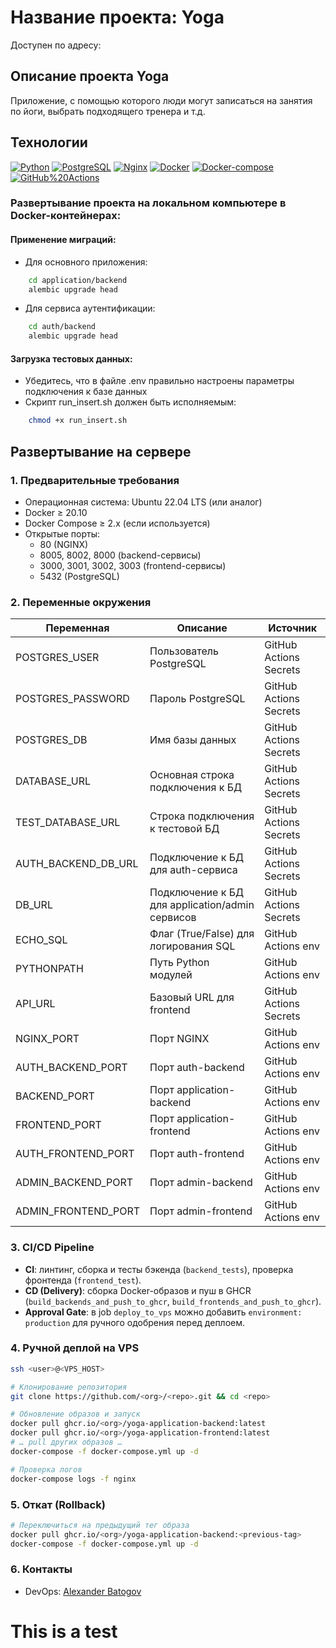 # Название проекта: Yoga

Доступен по адресу:

## Описание проекта Yoga

Приложение, с помощью которого люди могут записаться на занятия по йоги, выбрать подходящего тренера и т.д.

## Технологии
[![Python](https://img.shields.io/badge/-Python-464646?style=flat&logo=Python&logoColor=56C0C0&color=008080)](https://www.python.org/)
[![PostgreSQL](https://img.shields.io/badge/-PostgreSQL-464646?style=flat&logo=PostgreSQL&logoColor=56C0C0&color=008080)](https://www.postgresql.org/)
[![Nginx](https://img.shields.io/badge/-NGINX-464646?style=flat&logo=NGINX&logoColor=56C0C0&color=008080)](https://nginx.org/ru/)
[![Docker](https://img.shields.io/badge/-Docker-464646?style=flat&logo=Docker&logoColor=56C0C0&color=008080)](https://www.docker.com/)
[![Docker-compose](https://img.shields.io/badge/-Docker%20compose-464646?style=flat&logo=Docker&logoColor=56C0C0&color=008080)](https://www.docker.com/)
[![GitHub%20Actions](https://img.shields.io/badge/-GitHub%20Actions-464646?style=flat&logo=GitHub%20actions&logoColor=56C0C0&color=008080)](https://github.com/features/actions)

### Развертывание проекта на локальном компьютере в Docker-контейнерах:

#### Применение миграций:

- Для основного приложения:

```bash
    cd application/backend
    alembic upgrade head
```
 - Для сервиса аутентификации:

```bash
    cd auth/backend
    alembic upgrade head
```
#### Загрузка тестовых данных:

 - Убедитесь, что в файле .env правильно настроены параметры подключения к базе данных
 - Скрипт run_insert.sh должен быть исполняемым:
 
```bash
    chmod +x run_insert.sh
```

## Развертывание на сервере

### 1. Предварительные требования

- Операционная система: Ubuntu 22.04 LTS (или аналог)
- Docker ≥ 20.10
- Docker Compose ≥ 2.x (если используется)
- Открытые порты:
  - 80 (NGINX)
  - 8005, 8002, 8000 (backend-сервисы)
  - 3000, 3001, 3002, 3003 (frontend-сервисы)
  - 5432 (PostgreSQL)

### 2. Переменные окружения

| Переменная               | Описание                                        | Источник                     |
|--------------------------|-------------------------------------------------|------------------------------|
| POSTGRES_USER            | Пользователь PostgreSQL                         | GitHub Actions Secrets      |
| POSTGRES_PASSWORD        | Пароль PostgreSQL                               | GitHub Actions Secrets      |
| POSTGRES_DB              | Имя базы данных                                 | GitHub Actions Secrets      |
| DATABASE_URL             | Основная строка подключения к БД                | GitHub Actions Secrets      |
| TEST_DATABASE_URL        | Строка подключения к тестовой БД                | GitHub Actions Secrets      |
| AUTH_BACKEND_DB_URL      | Подключение к БД для auth-сервиса               | GitHub Actions Secrets      |
| DB_URL                   | Подключение к БД для application/admin сервисов | GitHub Actions Secrets      |
| ECHO_SQL                 | Флаг (True/False) для логирования SQL           | GitHub Actions env          |
| PYTHONPATH               | Путь Python модулей                             | GitHub Actions env          |
| API_URL                  | Базовый URL для frontend                        | GitHub Actions Secrets      |
| NGINX_PORT               | Порт NGINX                                      | GitHub Actions env          |
| AUTH_BACKEND_PORT        | Порт auth-backend                               | GitHub Actions env          |
| BACKEND_PORT             | Порт application-backend                        | GitHub Actions env          |
| FRONTEND_PORT            | Порт application-frontend                       | GitHub Actions env          |
| AUTH_FRONTEND_PORT       | Порт auth-frontend                              | GitHub Actions env          |
| ADMIN_BACKEND_PORT       | Порт admin-backend                              | GitHub Actions env          |
| ADMIN_FRONTEND_PORT      | Порт admin-frontend                             | GitHub Actions env          |

### 3. CI/CD Pipeline

- **CI**: линтинг, сборка и тесты бэкенда (`backend_tests`), проверка фронтенда (`frontend_test`).
- **CD (Delivery)**: сборка Docker-образов и пуш в GHCR (`build_backends_and_push_to_ghcr`, `build_frontends_and_push_to_ghcr`).
- **Approval Gate**: в job `deploy_to_vps` можно добавить `environment: production` для ручного одобрения перед деплоем.

### 4. Ручной деплой на VPS

```bash
ssh <user>@<VPS_HOST>

# Клонирование репозитория
git clone https://github.com/<org>/<repo>.git && cd <repo>

# Обновление образов и запуск
docker pull ghcr.io/<org>/yoga-application-backend:latest
docker pull ghcr.io/<org>/yoga-application-frontend:latest
# … pull других образов …
docker-compose -f docker-compose.yml up -d

# Проверка логов
docker-compose logs -f nginx
```

### 5. Откат (Rollback)

```bash
# Переключиться на предыдущий тег образа
docker pull ghcr.io/<org>/yoga-application-backend:<previous-tag>
docker-compose -f docker-compose.yml up -d
```

### 6. Контакты

- DevOps:  [Alexander Batogov](https://github.com/Predatorevil666)


# This is a test
